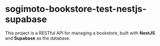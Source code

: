 # sogimoto-bookstore-test-nestjs-supabase
This project is a RESTful API for managing a bookstore, built with **NestJS** and **Supabase** as the database.
